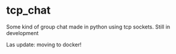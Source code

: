 # tcp_chat
Some kind of group chat made in python using tcp sockets. Still in development

Las update: moving to docker!